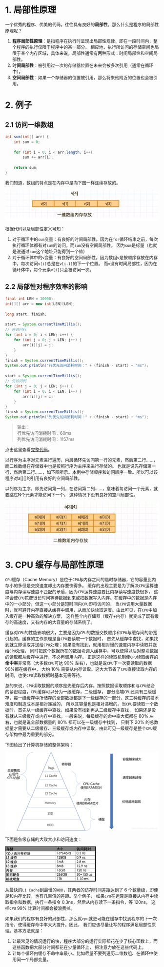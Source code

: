 # 1. 局部性原理

一个优秀的程序、优美的代码，往往具有良好的**局部性**。那么什么是程序的局部性原理呢？
1. **程序局部性原理**：是指程序在执行时呈现出局部性规律，即在一段时间内，整个程序的执行仅限于程序中的某一部分。
相应地，执行所访问的存储空间也局限于某个内存区域，具体来说，局部性通常有两种形式：时间局部性和空间局部性。
2. **时间局部性**：被引用过一次的存储器位置在未来会被多次引用（通常在循环中）。
3. **空间局部性**：如果一个存储器的位置被引用，那么将来他附近的位置也会被引用。

# 2. 例子

## 2.1 访问一维数组
```java
int sum(int[] arr) {
    int sum = 0;

    for (int i = 0; i < arr.length; i++)
        sum += arr[i];

    return sum;
}
```
我们知道，数组的特点是在内存中是向下图一样连续存放的。

![一维数组][1d-arr]

根据代码以及局部性定义可知：
1. 对于循环中的`sum`变量：有良好的时间局部性。因为在`for`循环结束之前，每次执行循环体都有对`sum`的访问。而`sum`没有空间局部性。
因为`sum`是标量（也就是说通过`sum`这个地址只能得到一个值）
2. 对于循环体中的`v`变量：有良好的空间局部性。因为数组`v`是按顺序存放在内存中，每次访问`v[i]`总是在`v[i-1]`的下一个位置。
而`v`没有时间局部性，因为在循环体中，每个元素`v[i]`只会被访问一次。

## 2.2 局部性对程序效率的影响
```java
final int LEN = 10000;
int[][] arr = new int[LEN][LEN];

long start, finish;

start = System.currentTimeMillis();
// 先访问行
for (int i = 0; i < LEN; i++) {
    for (int j = 0; j < LEN; j++) {
        arr[i][j] = j;
    }
}
finish = System.currentTimeMillis();
System.out.println("行优先访问消耗时间：" + (finish - start) + "ms");

start = System.currentTimeMillis();
// 先访问列
for (int j = 0; j < LEN; j++) {
    for (int i = 0; i < LEN; i++) {
        arr[i][j] = i;
    }
}
finish = System.currentTimeMillis();
System.out.println("列优先访问消耗时间：" + (finish - start) + "ms");
```
> 输出：  
> 行优先访问消耗时间：60ms  
> 列优先访问消耗时间：1157ms

点击这里查看[完整代码][locality]。

以行序为主序对元素进行遍历，内层循环先访问第一行的元素，然后第二行......，而二维数组在存储器中也是按照行序为主序来进行存储的。
也就是说先存储第一行，然后第二行......，如下图所示。本例中存储顺序和访问顺序一致。所以可以该程序对a[][]的引用有良好的空间局部性。

以列序为主序，即先访问第一列，在访问第二列......，意味着每访问一个元素，就要跳过N个元素才能访问下一个。
这种情况下没有良好的空间局部性。

![二维数组][2d-arr]

# 3. CPU 缓存与局部性原理

`CPU`缓存（Cache Memory）是位于`CPU`与内存之间的临时存储器，它的容量比内存小的多但是交换速度却比内存要快得多。
缓存的出现主要是为了解决`CPU`运算速度与内存读写速度不匹配的矛盾，因为`CPU`运算速度要比内存读写速度快很多，
这样会使`CPU`花费很长时间等待数据到来或把数据写入内存。在缓存中的数据是内存中的一小部分，但这一小部分是短时间内`CPU`即将访问的，
当`CPU`调用大量数据时，就可避开内存直接从缓存中调用，从而加快读取速度。由此可见，在`CPU`中加入缓存是一种高效的解决方案，
这样整个内存储器（缓存+内存）就变成了既有缓存的高速度，又有内存的大容量的存储系统了。

缓存对`CPU`的性能影响很大，主要是因为`CPU`的数据交换顺序和`CPU`与缓存间的带宽引起的。缓存的工作原理是当`CPU`要读取一个数据时，
首先从缓存中查找，如果找到就立即读取并送给`CPU`处理；如果没有找到，就用相对慢的速度内存中读取并送给`CPU`处理，
同时把这个数据所在的数据块调入缓存中，可以使得以后对整块数据的读取都从缓存中进行，不必再调用内存。
正是这样的读取机制使`CPU`读取缓存的**命中率**非常高（大多数`CPU`可达 90% 左右），也就是说`CPU`下一次要读取的数据90%都在缓存中，
大约 10% 需要从内存读取。这大大节省了`CPU`直接读取内存的时间，也使`CPU`读取数据时基本无需等待。

总的来说，`CPU`读取数据的顺序是先缓存后内存。按照数据读取顺序和与`CPU`结合的紧密程度，`CPU`缓存可以分为一级缓存，二级缓存，
部分高端`CPU`还具有三级缓存，每一级缓存中所储存的全部数据都是下一级缓存的一部分，这三种缓存的技术难度和制造成本是相对递减的，
所以其容量也是相对递增的。当`CPU`要读取一个数据时，首先从一级缓存中查找，如果没有找到再从二级缓存中查找，
如果还是没有就从三级缓存或内存中查找。一般来说，每级缓存的命中率大概都在 80% 左右，也就是说全部数据量的 80% 都可以在一级缓存中找到，
只剩下 20% 的总数据量才需要从二级缓存、三级缓存或内存中读取，由此可见一级缓存是整个`CPU`缓存架构中最为重要的部分。

下图给出了计算机存储的整体架构：

![计算机存储架构][storage]

下面是各级存储的大致大小和访问速度：

![各级存储大小和访问速度][performance]

从最快的`L1 Cache`到最慢的`HDD`，其两者的访存时间差距达到了 6 个数量级，即便是和内存比较，也有几百倍的差距。举个例子，
如果`CPU`在运算是直接从内存中读取指令和数据，执行一条指令 0.3ns，然后从内存读下一条指令，等 120ns，
这样`CPU` 99% 计算时间都会被浪费掉。

如果我们的程序有良好的局部性，那么就`cpu`就更可能在缓存中找到程序的下一次指令，使得缓存命中率大大提升。因此，
我们应该尽量让写的程序满足局部性原理。基本方法就是：
1. 让最常见的情况运行的快，程序大部分的运行实际都花在少了核心函数上，而这些函数把大部分时间都花在少量循环上，
把注意力放在这些代码上。
2. 让每个循环内缓存不命中率最小。比如尽量不要列遍历二维数组、在循环中使用同一个局部变量。


[1d-arr]: ../../../res/img/locality-1d-arr.png
[2d-arr]: ../../../res/img/locality-2d-arr.jpg
[locality]: ../../../test/java_/lang/LocalityTest.java
[storage]: ../../../res/img/locality-storage.png
[performance]: ../../../res/img/locality-performance.png